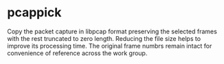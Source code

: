 # pcappick
Copy the packet capture in libpcap format preserving the selected frames with the rest truncated to zero length.
Reducing the file size helps to improve its processing time. The original frame numbrs remain intact for convenience of reference across the work group.
